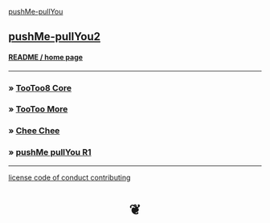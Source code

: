 <style>

#menu p { margin: 0 }

</style>


[pushMe-pullYou]( https://pushme-pullyou.github.io )

## [pushMe-pullYou2]( index.html )

#### [README / home page]( #README.md )


***

### &raquo; [TooToo8 Core]( ../../tootoo8-core/index.html )

### &raquo; [TooToo More]( ../../tootoo-more/index.html )

### &raquo; [Chee Chee]( ../../cheechee/r1/cheechee-r2.html )

### &raquo; [pushMe pullYou R1]( ../../../index.html )




***

[license         ]( #./pages/license.md )
[code of conduct ]( #./pages/code-of-conduct.md )
[contributing    ]( #./pages/contributing.md )

<h1 style=text-align:center; > &#x2766; </h1>
